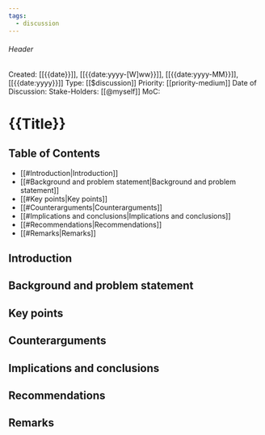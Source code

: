 ```yaml
---
tags:
  - discussion
---
```

###### Header
Created: [[{{date}}]], [[{{date:yyyy-[W]ww}}]], [[{{date:yyyy-MM}}]], [[{{date:yyyy}}]]
Type: [[$discussion]]
Priority: [[priority-medium]]
Date of Discussion: 
Stake-Holders: [[@myself]]
MoC: 
# {{Title}}

## Table of Contents

- [[#Introduction|Introduction]]
- [[#Background and problem statement|Background and problem statement]]
- [[#Key points|Key points]]
- [[#Counterarguments|Counterarguments]]
- [[#Implications and conclusions|Implications and conclusions]]
- [[#Recommendations|Recommendations]]
- [[#Remarks|Remarks]]

## Introduction



## Background and problem statement



## Key points



## Counterarguments



## Implications and conclusions



## Recommendations



## Remarks